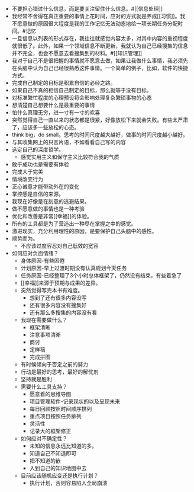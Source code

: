 - 不要担心错过什么信息，而是要关注留住什么信息。#[[信息处理]]
- 我经常不舍得在真正重要的事情上花时间，应对的方式就是养成[[习惯]]。我不愿意做的原因很大程度是我的工作记忆无法动态地给一项长期任务分配时间。#记忆
- 一旦信息以列表的形式存在，我往往就感觉内容太多，对其中内容的重视程度就很低了。此外，如果一个领域信息不断更新，我就认为自己已经搜集的信息并不完全，也会不愿意去看搜集到的材料。#[[知识管理]]
- 我对于自己不是很把握的事情就不愿意去做，如果让我做什么事情，我必须先在头脑中认为自己已经很熟悉这件事情。一个简单的例子，比如，软件的快捷方式。
- 完成自己制定的目标是积累自信的必经之路。
- 如果自己不真的相信自己制定的目标，那么就等于没有目标。
- 对标准繁忙程度的心理预设将会影响处理复杂繁琐事物的心态
- 想清楚自己想要什么是最重要的事情
- 怕什么真理无穷，进一寸有一寸的欢喜
- 突然觉得自己一直以来的状态都是很紧，好像放松下来就会失败。有些太严肃了，应该多一些放松的心态。
- think big，do small。思考的时间尺度越大越好，做事的时间尺度越小越好。
- 与其收集网上的只言片语，不如看看自己写的内容
- 选定自己的深度哲学。
    - 感觉实用主义和保守主义比较符合我的气质
- 敢于成功也是需要有体验
- 完成大于完美
- 情境改变行为
- 正心诚意才能带动外在的变化
- 掌控感是自信的来源。
- 我现在好像是在刻意的逃避结果。
- 做不愿意做的事情也是一种考验
- 优化和改善是非常[[幸福]]的体验。
- 所有的工具都是为了营造出一种尽在掌握之中的感觉。
- 激进现实，充分利用理性的原因，是要保护自己头脑中的感性。
- 顺势而为。
    - 不应该过度容忍对自己低效的宽容
- 如何应对负面情绪？
    - 身体原因-有些困倦
    - 计划原因-早上过渡时期没有认真规划今天任务
    - 任务原因-已经整理了3个小时总体框架了，仍然没有结束，有些着急了
    - [[幸福]]来源于预期与成果的差异。
    - 突然觉得写完本书有难度。
        - 想到了还有很多内容没写
        - 还有很多内容没有搜集好
        - 还有那么多搜集的内容没有看
    - 我现在需要做什么？
        - 框架清晰
        - 注意事项清晰
        - 商讨
        - 定样稿
        - 完成拼图
    - 有时候倾向于否定之前的努力
    - 行动是最好的思考，最好的解忧剂
    - 坚持就是胜利
    - 需要什么工具支持？
        - 愿意看的思维导图
        - 项目管理软件-记录现状的以及呈现未来
        - 每日回顾按照时间顺序排列
        - 重点项目按照任务排列
        - 灵活性
        - 记录大的框架修正
    - 如何应对不确定性？
        - 未知的信息永远比知道的多。
        - 知道自己不知道即可
        - 把不知道的嵌
        - 入到自己的知识地图中去
    - 目前应该随机应变还是执行计划？
        - 执行计划，否则容易陷入全局崩溃
